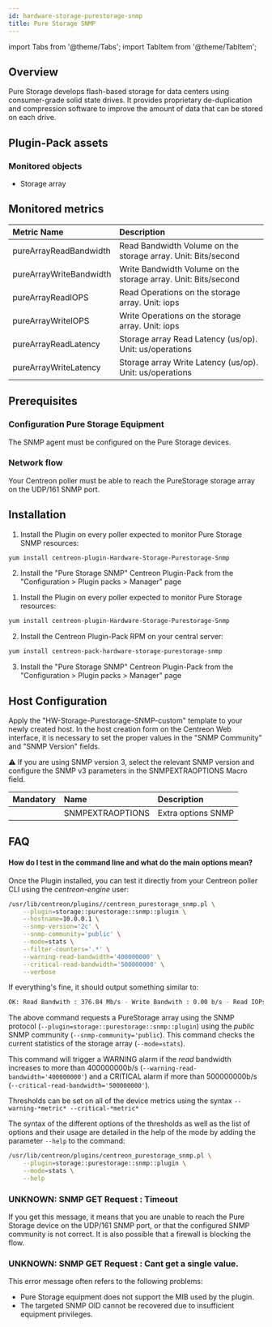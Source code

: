 ```yaml
---
id: hardware-storage-purestorage-snmp
title: Pure Storage SNMP
---
```

import Tabs from '@theme/Tabs';
import TabItem from '@theme/TabItem';


## Overview

Pure Storage develops flash-based storage for data centers using consumer-grade solid state drives. It provides 
proprietary de-duplication and compression software to improve the amount of data that can be stored on each drive.
	
## Plugin-Pack assets

### Monitored objects

* Storage array

## Monitored metrics 

<Tabs groupId="sync">
<TabItem value="Stats" label="Stats">

| Metric Name              | Description                                                     |
| :----------------------- | :-------------------------------------------------------------- |
| pureArrayReadBandwidth   | Read Bandwidth Volume on the storage array. Unit: Bits/second   |
| pureArrayWriteBandwidth  | Write Bandwidth Volume on the storage array. Unit: Bits/second  |
| pureArrayReadIOPS        | Read Operations on the storage array. Unit: iops                |
| pureArrayWriteIOPS       | Write Operations on the storage array. Unit: iops               |
| pureArrayReadLatency     | Storage array Read Latency (us/op). Unit: us/operations         |
| pureArrayWriteLatency    | Storage array Write Latency (us/op). Unit: us/operations        |

</TabItem>
</Tabs>

## Prerequisites

### Configuration Pure Storage Equipment  

The SNMP agent must be configured on the Pure Storage devices.

### Network flow

Your Centreon poller must be able to reach the PureStorage storage array on the UDP/161 SNMP port.

## Installation

<Tabs groupId="sync">
<TabItem value="Online IMP Licence & IT100 Editions" label="Online IMP Licence & IT100 Editions">

1. Install the Plugin on every poller expected to monitor Pure Storage SNMP resources:

```bash
yum install centreon-plugin-Hardware-Storage-Purestorage-Snmp
```

2. Install the "Pure Storage SNMP" Centreon Plugin-Pack from the "Configuration > Plugin packs > Manager" page

</TabItem>
<TabItem value="Offline IMP License" label="Offline IMP License">

1. Install the Plugin on every poller expected to monitor Pure Storage resources:

```bash
yum install centreon-plugin-Hardware-Storage-Purestorage-Snmp
```

2. Install the Centreon Plugin-Pack RPM on your central server:

```bash
yum install centreon-pack-hardware-storage-purestorage-snmp
```

3. Install the "Pure Storage SNMP" Centreon Plugin-Pack from the "Configuration > Plugin packs > Manager" page

</TabItem>
</Tabs>

## Host Configuration

Apply the "HW-Storage-Purestorage-SNMP-custom" template to your newly created host.
In the host creation form on the Centreon Web interface, it is necessary to set the proper values in the "SNMP Community" and "SNMP Version" fields.

:warning: If you are using SNMP version 3, select the relevant SNMP version and configure the SNMP v3 parameters in the SNMPEXTRAOPTIONS Macro field.

| Mandatory | Name             | Description                        |
| :-------- | :--------------- | :--------------------------------- |
|           | SNMPEXTRAOPTIONS | Extra options SNMP                 |

## FAQ

#### How do I test in the command line and what do the main options mean?

Once the Plugin installed, you can test it directly from your Centreon poller CLI using the *centreon-engine* user:

```bash
/usr/lib/centreon/plugins//centreon_purestorage_snmp.pl \
	--plugin=storage::purestorage::snmp::plugin \
	--hostname=10.0.0.1 \
	--snmp-version='2c' \
	--snmp-community='public' \
	--mode=stats \
	--filter-counters='.*' \
	--warning-read-bandwidth='400000000' \
	--critical-read-bandwidth='500000000' \
	--verbose
```

If everything's fine, it should output something similar to:

```bash
OK: Read Bandwith : 376.84 Mb/s - Write Bandwith : 0.00 b/s - Read IOPs : 3871 - Write IOPs : 0 - Read Latency : 197 us/op - Write Latency : 0 us/op | 'read_bandwidth'=376843408.00b/s;;;0; 'write_bandwidth'=0.00b/s;;;0; 'read_iops'=3871iops;;;0; 'write_iops'=0iops;;;0; 'read_latency'=197us/op;;;0; 'write_latency'=0us/op;;;0;
```

The above command requests a PureStorage array using the SNMP protocol (```--plugin=storage::purestorage::snmp::plugin```) using the *public* SNMP community (```--snmp-community='public```).
This command checks the current statistics of the storage array (```--mode=stats```).

This command will trigger a WARNING alarm if the *read* bandwidth increases to more than 400000000b/s (```--warning-read-bandwidth='400000000'```) and a CRITICAL alarm if more than 500000000b/s (```--critical-read-bandwidth='500000000'```). 

Thresholds can be set on all of the device metrics using the syntax ```--warning-*metric* --critical-*metric*```

The syntax of the different options of the thresholds as well as the list of options and their usage are detailed in the help of the mode by adding the parameter ```--help``` to the command:

```bash
/usr/lib/centreon/plugins/centreon_purestorage_snmp.pl \
	--plugin=storage::purestorage::snmp::plugin \
	--mode=stats \
	--help
```

### UNKNOWN: SNMP GET Request : Timeout

If you get this message, it means that you are unable to reach the Pure Storage device on the UDP/161 SNMP port, or that the configured SNMP community is not correct. It is also possible that a firewall is blocking the flow.

### UNKNOWN: SNMP GET Request : Cant get a single value.

This error message often refers to the following problems: 
* Pure Storage equipment does not support the MIB used by the plugin.
* The targeted SNMP OID cannot be recovered due to insufficient equipment privileges.
